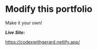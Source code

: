 # Modify this portfolio

Make it your own! 


***Live Site:***

https://codexwithgerard.netlify.app/
